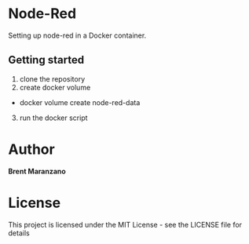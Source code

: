 # Node-Red
Setting up node-red in a Docker container.

## Getting started
1. clone the repository
2. create docker volume
* docker volume create node-red-data
3. run the docker script

# Author

**Brent Maranzano**

# License

This project is licensed under the MIT License - see the LICENSE file for details
